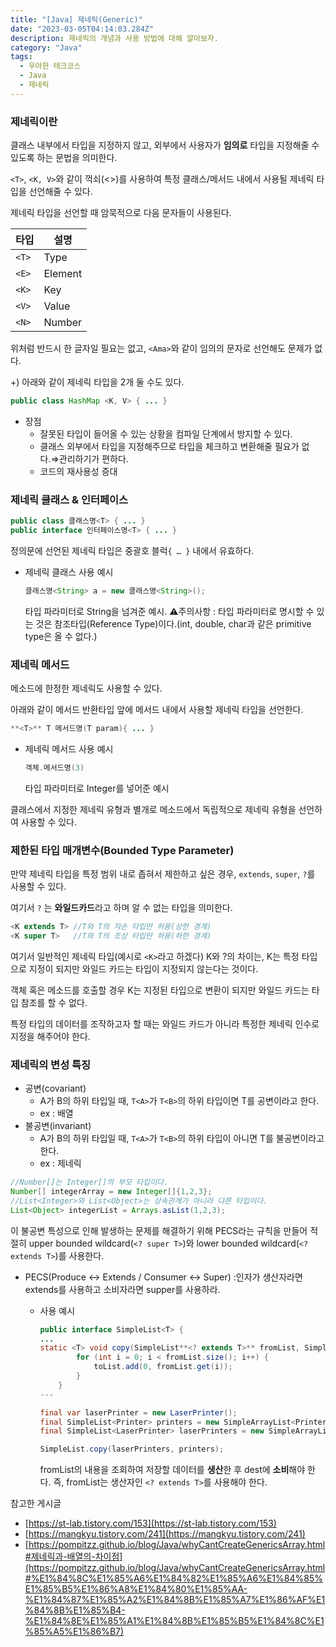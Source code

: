 ```yaml
---
title: "[Java] 제네릭(Generic)"
date: "2023-03-05T04:14:03.284Z"
description: 제네릭의 개념과 사용 방법에 대해 알아보자.
category: "Java"
tags:
  - 우아한 테크코스
  - Java
  - 제네릭
---
```


### 제네릭이란

클래스 내부에서 타입을 지정하지 않고, 외부에서 사용자가 **임의로** 타입을 지정해줄 수 있도록 하는 문법을 의미한다.

`<T>`, `<K, V>`와 같이 꺽쇠(<>)를 사용하여 특정 클래스/메서드 내에서 사용될 제네릭 타입을 선언해줄 수 있다.

제네릭 타입을 선언할 때 암묵적으로 다음 문자들이 사용된다.

| 타입  | 설명    |
| ----- | ------- |
| `<T>` | Type    |
| `<E>` | Element |
| `<K>` | Key     |
| `<V>` | Value   |
| `<N>` | Number  |

위처럼 반드시 한 글자일 필요는 없고, `<Ama>`와 같이 임의의 문자로 선언해도 문제가 없다.

+) 아래와 같이 제네릭 타입을 2개 둘 수도 있다.

```java
public class HashMap <K, V> { ... }
```

- 장점
  - 잘못된 타입이 들어올 수 있는 상황을 컴파일 단계에서 방지할 수 있다.
  - 클래스 외부에서 타입을 지정해주므로 타입을 체크하고 변환해줄 필요가 없다.⇒관리하기가 편하다.
  - 코드의 재사용성 증대

### 제네릭 클래스 & 인터페이스

```java
public class 클래스명<T> { ... }
public interface 인터페이스명<T> { ... }
```

정의문에 선언된 제네릭 타입은 중괄호 블럭`{ … }` 내에서 유효하다.

- 제네릭 클래스 사용 예시
  ```java
  클래스명<String> a = new 클래스명<String>();
  ```
  타입 파라미터로 String을 넘겨준 예시.
  ⚠️주의사항 : 타입 파라미터로 명시할 수 있는 것은 참조타입(Reference Type)이다.(int, double, char과 같은 primitive type은 올 수 없다.)

### 제네릭 메서드

메소드에 한정한 제네릭도 사용할 수 있다.

아래와 같이 메서드 반환타입 앞에 메서드 내에서 사용할 제네릭 타입을 선언한다.

```java
**<T>** T 메서드명(T param){ ... }
```

- 제네릭 메서드 사용 예시
  ```java
  객체.메서드명(3)
  ```
  타입 파라미터로 Integer를 넣어준 예시

클래스에서 지정한 제네릭 유형과 별개로 메소드에서 독립적으로 제네릭 유형을 선언하여 사용할 수 있다.

### 제한된 타입 매개변수(Bounded Type Parameter)

만약 제네릭 타입을 특정 범위 내로 좁혀서 제한하고 싶은 경우, `extends`, `super`, `?`를 사용할 수 있다.

여기서 `?` 는 **와일드카드**라고 하며 알 수 없는 타입을 의미한다.

```java
<K extends T> //T와 T의 자손 타입만 허용(상한 경계)
<K super T>   //T와 T의 조상 타입만 허용(하한 경계)
```

여기서 일반적인 제네릭 타입(예시로 `<K>`라고 하겠다) K와 ?의 차이는, K는 특정 타입으로 지정이 되지만 와일드 카드는 타입이 지정되지 않는다는 것이다.

객체 혹은 메소드를 호출할 경우 K는 지정된 타입으로 변환이 되지만 와일드 카드는 타입 참조를 할 수 없다.

특정 타입의 데이터를 조작하고자 할 때는 와일드 카드가 아니라 특정한 제네릭 인수로 지정을 해주어야 한다.

### 제네릭의 변성 특징

- 공변(covariant)
  - A가 B의 하위 타입일 때, `T<A>`가 `T<B>`의 하위 타입이면 T를 공변이라고 한다.
  - ex : 배열
- 불공변(invariant)
  - A가 B의 하위 타입일 때, `T<A>`가 `T<B>`의 하위 타입이 아니면 T를 불공변이라고 한다.
  - ex : 제네릭

```java
//Number[]는 Integer[]의 부모 타입이다.
Number[] integerArray = new Integer[]{1,2,3};
//List<Integer>와 List<Object>는 상속관계가 아니라 다른 타입이다.
List<Object> integerList = Arrays.asList(1,2,3);
```

이 불공변 특성으로 인해 발생하는 문제를 해결하기 위해 PECS라는 규칙을 만들어 적절히 upper bounded wildcard(`<? super T>`)와 lower bounded wildcard(`<? extends T>`)를 사용한다.

- PECS(Produce <-> Extends / Consumer <-> Super)
  :인자가 생산자라면 extends를 사용하고 소비자라면 supper를 사용하라.

  - 사용 예시

    ```java
    public interface SimpleList<T> {
    ...
    static <T> void copy(SimpleList**<? extends T>** fromList, SimpleList<T> toList) {
            for (int i = 0; i < fromList.size(); i++) {
                toList.add(0, fromList.get(i));
            }
        }
    ---
    ```

    ```java
    final var laserPrinter = new LaserPrinter();
    final SimpleList<Printer> printers = new SimpleArrayList<Printer>();
    final SimpleList<LaserPrinter> laserPrinters = new SimpleArrayList<LaserPrinter>(laserPrinter);

    SimpleList.copy(laserPrinters, printers);
    ```

    fromList의 내용을 조회하여 저장할 데이터를 **생산**한 후 dest에 **소비**해야 한다.
    즉, fromList는 생산자인 `<? extends T>`를 사용해야 한다.

<nav>

참고한 게시글

- [https://st-lab.tistory.com/153](https://st-lab.tistory.com/153)
- [https://mangkyu.tistory.com/241](https://mangkyu.tistory.com/241)
- [https://pompitzz.github.io/blog/Java/whyCantCreateGenericsArray.html#제네릭과-배열의-차이점](https://pompitzz.github.io/blog/Java/whyCantCreateGenericsArray.html#%E1%84%8C%E1%85%A6%E1%84%82%E1%85%A6%E1%84%85%E1%85%B5%E1%86%A8%E1%84%80%E1%85%AA-%E1%84%87%E1%85%A2%E1%84%8B%E1%85%A7%E1%86%AF%E1%84%8B%E1%85%B4-%E1%84%8E%E1%85%A1%E1%84%8B%E1%85%B5%E1%84%8C%E1%85%A5%E1%86%B7)

</nav>
